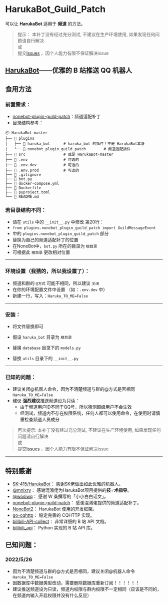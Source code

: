 # HarukaBot_Guild_Patch
可以让 **HarukaBot** 适用于 **频道** 的方法。

> 提示： 本补丁没有经过充分测试, 不建议在生产环境使用, 如果发现任何问题请自行解决  
> 或  
> 提交[Issues](https://github.com/17TheWord/HarukaBot_Guild_Patch/issues/new) ，因个人能力有限不保证解决issue


## [HarukaBot](https://haruka-bot.sk415.icu)——优雅的 B 站推送 QQ 机器人

## 食用方法
### 前置需求：  
  - [nonebot-plugin-guild-patch](https://github.com/mnixry/nonebot-plugin-guild-patch)：频道适配补丁
  - 目录结构参考：
```
📦 HarukaBot-master
├── 📂 plugins
│   ├── 📂 haruka_bot      # haruka_bot 的插件！不是 HarukaBot本身 
│   └── 📂 nonebot_plugin_guild_patch        # 频道适配插件
├── 📂 src                 # 或是 HarukaBot-master
├── 📜 .env                # 可选的
├── 📜 .env.dev            # 可选的
├── 📜 .env.prod           # 可选的
├── 📜 .gitignore
├── 📜 bot.py
├── 📜 docker-compose.yml
├── 📜 Dockerfile
├── 📜 pyproject.toml
└── 📜 README.md
```
### 若目录结构不同：
- 请在 `utils` 中的 `__init__.py` 中修改 第20行：  
- `from plugins.nonebot_plugin_guild_patch import GuildMessageEvent`  
- 中的 `plugins.nonebot_plugin_guild_patch` 部分  
- 替换为自己的频道适配补丁的位置  
- 在NoneBot中，`bot.py` 所在的目录为 `根目录`  
- 可根据此 `根目录` 更改相对位置
---
### 环境设置（我猜的，所以我设置了）：  
  - 频道和群的 `@方式` 可能不相同，所以建议 `关闭`  
  - 在你的环境配置文件中设置 （如：`.env.dev` 中）  
  - 新建一行，写入：`Haruka_TO_ME=False`
---
### 安装：
- 将文件替换即可  
- 假设 `haruka_bot` 目录为 `根目录`


- 替换 `database` 目录下的 `models.py`  
- 替换 `utils` 目录下的 `__init__.py`
---
### 已知的问题：
- 建议关闭@机器人命令，因为不清楚频道与群的@方式是否相同 `Haruka_TO_ME=False`
- ~~建议~~ **强烈建议**推送频道设为只读：
  - 由于频道用户ID不同于QQ号，所以猜测超级用户不会生效
  - 经测试，频道内不存在权限系统，任何人都可以使用命令，在使用时请慎重检查频道人员成分
> 再次提示: 本补丁没有经过充分测试, 不建议在生产环境使用, 如果发现任何问题请自行解决  
> 或  
> 提交[Issues](https://github.com/17TheWord/HarukaBot_Guild_Patch/issues/new) ，因个人能力有限不保证解决issue
---
## 特别感谢

- [SK-415/HarukaBot](https://github.com/SK-415/HarukaBot)： 感谢SK佬做出如此优雅的机器人。
- [@mnixry](https://github.com/mnixry)： 感谢混淆佬为HarukaBot项目提供的**技♂术指导**。
- [@wosiwq](https://github.com/wosiwq)： 感谢 W 桑撰写的「小小白白话文」。
- [nonebot-plugin-guild-patch](https://github.com/mnixry/nonebot-plugin-guild-patch)： 感谢混淆佬提供的频道适配补丁。
- [NoneBot2](https://github.com/nonebot/nonebot2)： HarukaBot 使用的开发框架。
- [go-cqhttp](https://github.com/Mrs4s/go-cqhttp)： 稳定完善的 CQHTTP 实现。
- [bilibili-API-collect](https://github.com/SocialSisterYi/bilibili-API-collect)： 非常详细的 B 站 API 文档。
- [bilibili_api](https://github.com/Passkou/bilibili_api)： Python 实现的 B 站 API 库。

## 已知问题：
### 2022/5/26
- 因为不清楚频道与群的@方式是否相同，建议关闭@机器人命令 `Haruka_TO_ME=False`
- 因数据库中数据类型改动，需要删除数据库重新订阅！！！！！！
- 建议推送频道设为只读，频道内权限与群内权限不一定相同（应该是不同的，在频道内输入开启权限并没有什么反应）
